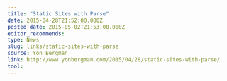 ```yaml
---
title: "Static Sites with Parse"
date: 2015-04-28T21:52:00.000Z
posted_date: 2015-05-02T21:53:00.000Z
editor_recommends:
type: News
slug: links/static-sites-with-parse
source: Yon Bergman
link: http://www.yonbergman.com/2015/04/28/static-sites-with-parse/
tool:
---
```





